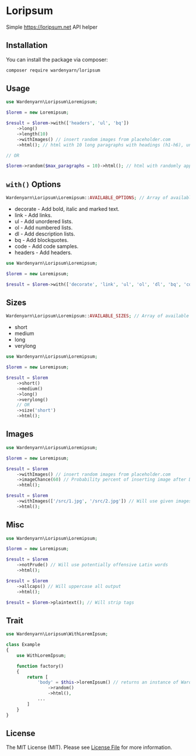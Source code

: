 # Loripsum

Simple https://loripsum.net API helper

## Installation

You can install the package via composer:

```bash
composer require wardenyarn/loripsum
```

## Usage

```php
use Wardenyarn\Loripsum\Loremipsum;

$lorem = new Loremipsum;

$result = $lorem->with(['headers', 'ul', 'bq'])
    ->long()
    ->length(10)
    ->withImages() // insert random images from placeholder.com
    ->html(); // html with 10 long paragraphs with headings (h1-h6), unordered lists and blockquotes

// OR

$lorem->random($max_paragraphs = 10)->html(); // html with randomly applied options, size and number of paragraphs
```

## `with()` Options
```php
Wardenyarn\Loripsum\Loremipsum::AVAILABLE_OPTIONS; // Array of available options
```
* decorate - Add bold, italic and marked text.
* link - Add links.
* ul - Add unordered lists.
* ol - Add numbered lists.
* dl - Add description lists.
* bq - Add blockquotes.
* code - Add code samples.
* headers - Add headers.

```php
use Wardenyarn\Loripsum\Loremipsum;

$lorem = new Loremipsum;

$result = $lorem->with(['decorate', 'link', 'ul', 'ol', 'dl', 'bq', 'code', 'headers'])->html();
```

## Sizes
```php
Wardenyarn\Loripsum\Loremipsum::AVAILABLE_SIZES; // Array of available sizes
```
* short
* medium
* long
* verylong

```php
use Wardenyarn\Loripsum\Loremipsum;

$lorem = new Loremipsum;

$result = $lorem
    ->short()
    ->medium()
    ->long()
    ->verylong()
    // OR
    ->size('short')
    ->html();
```

## Images
```php
use Wardenyarn\Loripsum\Loremipsum;

$lorem = new Loremipsum;

$result = $lorem
    ->withImages() // insert random images from placeholder.com
    ->imageChance(60) // Probability percent of inserting image after DOM node; Default: 30%
    ->html();

$result = $lorem
    ->withImages(['/src/1.jpg', '/src/2.jpg']) // Will use given images first
    ->html();
```

## Misc
```php
use Wardenyarn\Loripsum\Loremipsum;

$lorem = new Loremipsum;

$result = $lorem
    ->notPrude() // Will use potentially offensive Latin words 
    ->html();

$result = $lorem
    ->allcaps() // Will uppercase all output
    ->html();

$result = $lorem->plaintext(); // Will strip tags
```

## Trait
```php
use Wardenyarn\Loripsum\WithLoremIpsum;

class Example
{
    use WithLoremIpsum;

    function factory()
    {
        return [
            'body' = $this->loremIpsum() // returns an instance of Wardenyarn\Loripsum\Loremipsum
                ->random()
                ->html(),
            ...
        ]
    }
}
```

## License

The MIT License (MIT). Please see [License File](LICENSE.md) for more information.